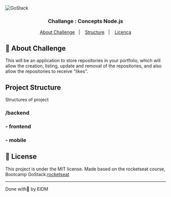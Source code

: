 
<img alt="GoStack" src="https://storage.googleapis.com/golden-wind/bootcamp-gostack/header-desafios.png" />

<h3 align="center">
  Challange : Concepts  Node.js
</h3>



<p align="center">
  <a href="#rocket-about-challenge">About Challenge</a>&nbsp;&nbsp;&nbsp;|&nbsp;&nbsp;&nbsp;
  <a href="#project-structure">Structure</a>&nbsp;&nbsp;&nbsp;|&nbsp;&nbsp;&nbsp;
  <a href="#memo-license">Licença</a>
</p>

## :rocket: About Challenge

This will be an application to store repositories in your portfolio, which will allow the creation, listing, update and removal of the repositories, and also allow the repositories to receive "likes".


## Project Structure

Structures of project

### /backend

### - frontend

### - mobile

## :memo: License

This project is under the MIT license.
Made based on the rocketseat course, Bootcamp GoStack.[rocketseat]


---

Done with💜 by EIDM 

[rocketseat]: https://rocketseat.com.br
